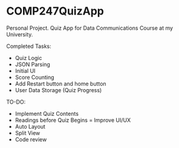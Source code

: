 # COMP247QuizApp
Personal Project. Quiz App for Data Communications Course at my University.

Completed Tasks:

- Quiz Logic
- JSON Parsing
- Initial UI
- Score Counting
- Add Restart button and home button
- User Data Storage (Quiz Progress)

TO-DO:

- Implement Quiz Contents
- Readings before Quiz Begins = Improve UI/UX
- Auto Layout
- Split View
- Code review
